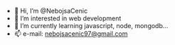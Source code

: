 - 👋 Hi, I’m @NebojsaCenic
- 👀 I’m interested in web development
- 🌱 I’m currently learning javascript, node, mongodb...
- 📫 e-mail: nebojsacenic97@gmail.com

<!---
NebojsaCenic/NebojsaCenic is a ✨ special ✨ repository because its `README.md` (this file) appears on your GitHub profile.
You can click the Preview link to take a look at your changes.
--->
